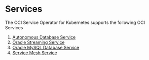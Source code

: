 # Services

The OCI Service Operator for Kubernetes supports the following OCI Services

1. [Autonomous Database Service](adb.md#autonomous-databases-service)
1. [Oracle Streaming Service](oss.md#oracle-streaming-service)
1. [Oracle MySQL Database Service](mysql.md#oracle-mysql-database-service)
1. [Service Mesh Service](service-mesh.md#service-mesh)

